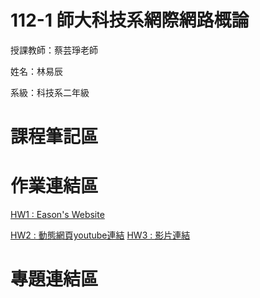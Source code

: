 # 112-1 師大科技系網際網路概論

授課教師：蔡芸琤老師

姓名：林易辰

系級：科技系二年級

# 課程筆記區

# 作業連結區


[HW1 : Eason's Website](https://eason-lin0213.github.io/MyWeb/)

[HW2 : 動態網頁youtube連結](https://youtu.be/EZ7-nv0QpPo)
[HW3 :  影片連結](https://youtu.be/dlZkDsumNw8)

# 專題連結區
